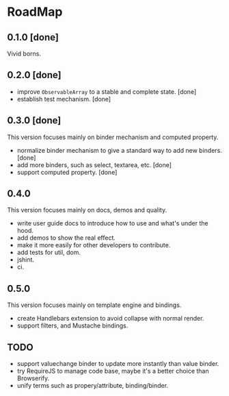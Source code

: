 # RoadMap

## 0.1.0 [done]

Vivid borns.

## 0.2.0 [done]

- improve `ObservableArray` to a stable and complete state. [done]
- establish test mechanism. [done]

## 0.3.0 [done]

This version focuses mainly on binder mechanism and computed property.

- normalize binder mechanism to give a standard way to add new binders. [done]
- add more binders, such as select, textarea, etc. [done]
- support computed property. [done]

## 0.4.0

This version focuses mainly on docs, demos and quality.

- write user guide docs to introduce how to use and what's under the hood.
- add demos to show the real effect.
- make it more easily for other developers to contribute.
- add tests for util, dom.
- jshint.
- ci.

## 0.5.0

This version focuses mainly on template engine and bindings.

- create Handlebars extension to avoid collapse with normal render.
- support filters, and Mustache bindings.

## TODO

- support valuechange binder to update more instantly than value binder.
- try RequireJS to manage code base, maybe it's a better choice than Browserify.
- unify terms such as propery/attribute, binding/binder.
